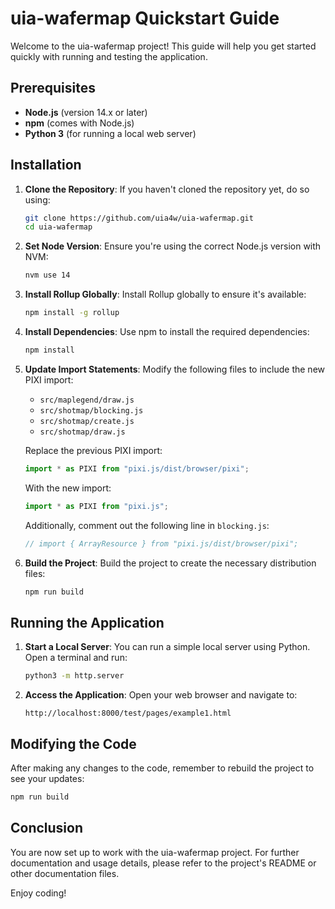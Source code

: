 # uia-wafermap Quickstart Guide

Welcome to the uia-wafermap project! This guide will help you get started quickly with running and testing the application.

## Prerequisites

- **Node.js** (version 14.x or later)
- **npm** (comes with Node.js)
- **Python 3** (for running a local web server)

## Installation

1. **Clone the Repository**:
   If you haven't cloned the repository yet, do so using:
   ```bash
   git clone https://github.com/uia4w/uia-wafermap.git
   cd uia-wafermap
   ```

2. **Set Node Version**:
   Ensure you're using the correct Node.js version with NVM:
   ```bash
   nvm use 14
   ```

3. **Install Rollup Globally**:
   Install Rollup globally to ensure it's available:
   ```bash
   npm install -g rollup
   ```

4. **Install Dependencies**:
   Use npm to install the required dependencies:
   ```bash
   npm install
   ```

5. **Update Import Statements**:
   Modify the following files to include the new PIXI import:
   - `src/maplegend/draw.js`
   - `src/shotmap/blocking.js`
   - `src/shotmap/create.js`
   - `src/shotmap/draw.js`

   Replace the previous PIXI import:
   ```javascript
   import * as PIXI from "pixi.js/dist/browser/pixi";
   ```
   With the new import:
   ```javascript
   import * as PIXI from "pixi.js";
   ```

   Additionally, comment out the following line in `blocking.js`:
   ```javascript
   // import { ArrayResource } from "pixi.js/dist/browser/pixi";
   ```

6. **Build the Project**:
   Build the project to create the necessary distribution files:
   ```bash
   npm run build
   ```

## Running the Application

1. **Start a Local Server**:
   You can run a simple local server using Python. Open a terminal and run:
   ```bash
   python3 -m http.server
   ```

2. **Access the Application**:
   Open your web browser and navigate to:
   ```
   http://localhost:8000/test/pages/example1.html
   ```

## Modifying the Code

After making any changes to the code, remember to rebuild the project to see your updates:

```bash
npm run build
```

## Conclusion

You are now set up to work with the uia-wafermap project. For further documentation and usage details, please refer to the project's README or other documentation files.

Enjoy coding!
